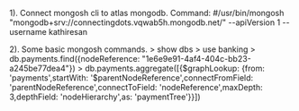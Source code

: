 1). Connect mongosh cli to atlas mongodb.
    Command: #/usr/bin/mongosh "mongodb+srv://connectingdots.vqwab5h.mongodb.net/" --apiVersion 1 --username kathiresan

2). Some basic mongosh commands.
    > show dbs
    > use banking
    > db.payments.find({nodeReference: "1e6e9e91-4af4-404c-bb23-a245be77dea4"})
    > db.payments.aggregate([{$graphLookup: {from: 'payments',startWith: '$parentNodeReference',connectFromField: 'parentNodeReference',connectToField: 'nodeReference',maxDepth: 3,depthField: 'nodeHierarchy',as: 'paymentTree'}}])